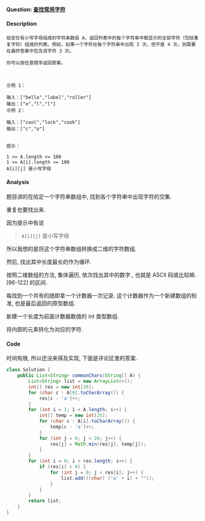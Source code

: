 #### Question: [查找常用字符](https://leetcode-cn.com/problems/find-common-characters/)



#### Description

```
给定仅有小写字母组成的字符串数组 A，返回列表中的每个字符串中都显示的全部字符（包括重复字符）组成的列表。例如，如果一个字符在每个字符串中出现 3 次，但不是 4 次，则需要在最终答案中包含该字符 3 次。

你可以按任意顺序返回答案。

 

示例 1：

输入：["bella","label","roller"]
输出：["e","l","l"]
示例 2：

输入：["cool","lock","cook"]
输出：["c","o"]
 

提示：

1 <= A.length <= 100
1 <= A[i].length <= 100
A[i][j] 是小写字母
```



#### Analysis

题目讲的在给定一个字符串数组中, 找到各个字符串中出现字符的交集.

重复也要找出来.

因为提示中有说

> `A[i][j]` 是小写字母

所以我想的是将这个字符串数组转换成二维的字符数组.

然后, 找出其中长度最长的作为循环.

按照二维数组的方法, 集体遍历, 依次找出其中的数字., 也就是 ASCII 码值比较嘛. [96-122] 的区间.

每找到一个共有的随即拿一个计数器一次记录. 这个计数器作为一个新建数组的标准, 也是最后返回的原型数组.

新建一个长度为前面计数器数值的 int 类型数组.

将内部的元素转化为对应的字符.



#### Code

时间有限, 所以还没来得及实现, 下面是评论区里的答案.

```java
class Solution {
    public List<String> commonChars(String[] A) {
        List<String> list = new ArrayList<>();
        int[] res = new int[26];
        for (char c : A[0].toCharArray()) {
            res[c - 'a']++;
        }
        for (int i = 1; i < A.length; i++) {
            int[] temp = new int[26];
            for (char c : A[i].toCharArray()) {
                temp[c - 'a']++;
            }
            for (int j = 0; j < 26; j++) {
                res[j] = Math.min(res[j], temp[j]);
            }
        }
        for (int i = 0; i < res.length; i++) {
            if (res[i] > 0) {
                for (int j = 0; j < res[i]; j++) {
                    list.add(((char) ('a' + i) + ""));
                }
            }
        }
        return list;
    }
}
```



 

